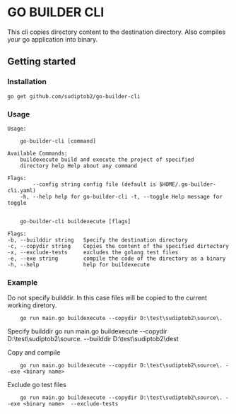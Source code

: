 # GO BUILDER CLI

This cli copies directory content to the destination directory. Also compiles
your go application into binary.

## Getting started

### Installation

    go get github.com/sudiptob2/go-builder-cli

### Usage

    Usage:

        go-builder-cli [command]

    Available Commands:
        buildexecute build and execute the project of specified
        directory help Help about any command

    Flags:
            --config string config file (default is $HOME/.go-builder-cli.yaml)
        -h, --help help for go-builder-cli -t, --toggle Help message for toggle


        go-builder-cli buildexecute [flags]

    Flags:
    -b, --builddir string   Specify the destination directory
    -c, --copydir string    Copies the content of the specified dirtectory
    -x, --exclude-tests     excludes the golang test files
    -e, --exe string        compile the code of the directory as a binary
    -h, --help              help for buildexecute

### Example

Do not specify builddir. In this case files will be copied to the current working diretory.

        go run main.go buildexecute --copydir D:\test\sudiptob2\source\.

Specify builddir
        go run main.go buildexecute --copydir D:\test\sudiptob2\source\. --builddir D:\test\sudiptob2\dest

Copy and compile

        go run main.go buildexecute --copydir D:\test\sudiptob2\source\. --exe <binary name>

Exclude go test files

        go run main.go buildexecute --copydir D:\test\sudiptob2\source\. --exe <binary name>  --exclude-tests
        


